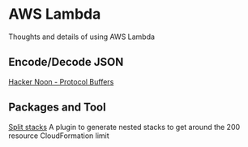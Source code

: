 # AWS Lambda

Thoughts and details of using AWS Lambda

## Encode/Decode JSON
[Hacker Noon - Protocol Buffers](https://hackernoon.com/using-protocol-buffers-with-api-gateway-and-aws-lambda-22c3804f3e76)

## Packages and Tool 

[Split stacks](https://github.com/dougmoscrop/serverless-plugin-split-stacks)
A plugin to generate nested stacks to get around the 200 resource CloudFormation limit
